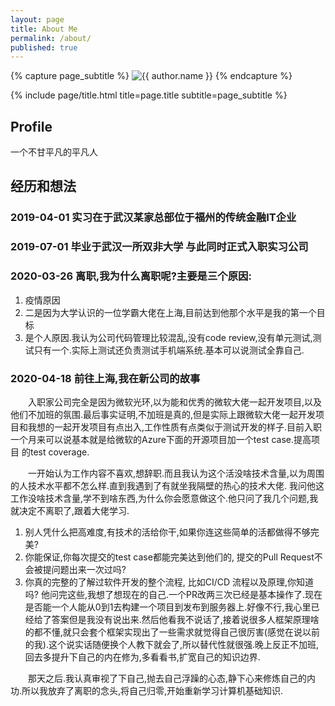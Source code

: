 ```yaml
---
layout: page
title: About Me
permalink: /about/
published: true
---
```


<div class="page" markdown="1">

{% capture page_subtitle %}
<img
    class="me"
    alt="{{ author.name }}"
    src="{{ site.author.photo | relative_url }}"
    srcset="{{ site.author.photo2x | relative_url }} 2x"
/>
{% endcapture %}

{% include page/title.html title=page.title subtitle=page_subtitle %}

## Profile

一个不甘平凡的平凡人

## 经历和想法
### 2019-04-01 实习在于武汉某家总部位于福州的传统金融IT企业

### 2019-07-01 毕业于武汉一所双非大学 与此同时正式入职实习公司

### 2020-03-26 离职,我为什么离职呢?主要是三个原因:
1. 疫情原因
2. 二是因为大学认识的一位学霸大佬在上海,目前达到他那个水平是我的第一个目标
3. 是个人原因.我认为公司代码管理比较混乱,没有code review,没有单元测试,测试只有一个.实际上测试还负责测试手机端系统.基本可以说测试全靠自己.

### 2020-04-18 前往上海,我在新公司的故事

&emsp;&emsp;入职家公司完全是因为微软光环,以为能和优秀的微软大佬一起开发项目,以及他们不加班的氛围.最后事实证明,不加班是真的,但是实际上跟微软大佬一起开发项目和我想的一起开发项目有点出入,工作性质有点类似于测试开发的样子.目前入职一个月来可以说基本就是给微软的Azure下面的开源项目加一个test case.提高项目
的test coverage.

&emsp;&emsp;一开始认为工作内容不喜欢,想辞职.而且我认为这个活没啥技术含量,以为周围的人技术水平都不怎么样.直到我遇到了有就坐我隔壁的热心的技术大佬.
我问他这工作没啥技术含量,学不到啥东西,为什么你会愿意做这个.他只问了我几个问题,我就决定不离职了,跟着大佬学习.
1. 别人凭什么把高难度,有技术的活给你干,如果你连这些简单的活都做得不够完美?
2. 你能保证,你每次提交的test case都能完美达到他们的, 提交的Pull Request不会被提问题出来一次过吗?
3. 你真的完整的了解过软件开发的整个流程, 比如CI/CD 流程以及原理,你知道吗?
他问完这些,我想了想现在的自己.一个PR改两三次已经是基本操作了.现在是否能一个人能从0到1去构建一个项目到发布到服务器上.好像不行,我心里已经给了答案但是我没有说出来.然后他看我不说话了,接着说很多人框架原理啥的都不懂,就只会套个框架实现出了一些需求就觉得自己很厉害(感觉在说以前的我).这个说实话随便换个人教下就会了,所以替代性就很强.晚上反正不加班,回去多提升下自己的内在修为,多看看书,扩宽自己的知识边界.

&emsp;&emsp;那天之后.我认真审视了下自己,抛去自己浮躁的心态,静下心来修炼自己的内功.所以我放弃了离职的念头,将自己归零,开始重新学习计算机基础知识.

</div>
